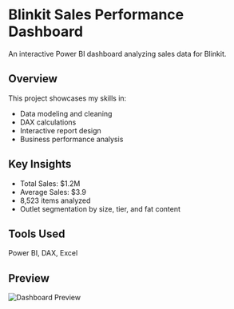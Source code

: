 # Blinkit Sales Performance Dashboard

An interactive Power BI dashboard analyzing sales data for Blinkit.

## Overview
This project showcases my skills in:
- Data modeling and cleaning
- DAX calculations
- Interactive report design
- Business performance analysis

## Key Insights
- Total Sales: $1.2M
- Average Sales: $3.9
- 8,523 items analyzed
- Outlet segmentation by size, tier, and fat content

## Tools Used
Power BI, DAX, Excel

## Preview
![Dashboard Preview](dashboard_preview.png)
